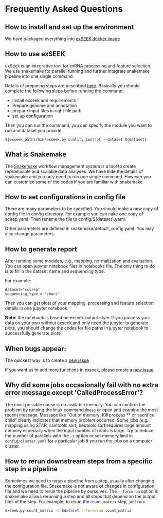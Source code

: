# Frequently Asked Questions

## How to install and set up the environment

We have packaged everything into [exSEEK docker image](https://hub.docker.com/r/ltbyshi/exseek)

## How to use exSEEK

exSeek is an integrative tool for exRNA processing and feature selection. We use snakemake for parallel running and further integrate snakemake pipeline into one single command.

Details of preparing steps are described [here](https://github.com/lulab/exSeek/blob/master/README.md). Basically you should complete the following steps before running the command:

* Install exseek and requirements
* Prepare genome and annotation
* prepare input files in right file path
* set up configuration

Then you can run the command, you can specify the module you want to run and dataset you provide.

```text
${exseek_path}/bin/exseek.py quality_control --dataset ${dataset}
```

## What is Snakemake

The [Snakemake](https://snakemake.readthedocs.io/en/stable/) workflow management system is a tool to create reproducible and scalable data analyses. We have hide the details of snakemake and you only need to run one single command. However you can customize some of the codes if you are familiar with snakemake.

## How to set configurations in config file

There are many parameters to be specified. You should make a new copy of config file in config directory. For example you can nake one copy of scirep.yaml. Then rename the file to config/${dataset}.yaml.

Other parameters are defined in snakemake/default\_config.yaml. You may also change parameters.

## How to generate report

After running some modules, e.g., mapping, normalization and evaluation. You can open jupyter notebook files in notebooks file. The only thing to do is to fill in the dataset name and sequencing type.

For example:

```text
dataset='scirep'
sequencing_type = 'short'
```

Then you can get plots of your mapping, processing and feature selection details in one jupyter notebook.

**Note:** the notebook is based on exseek output style. If you process your data on your own without exseek and only need the jupyter to generate plots, you should change the codes for file paths in jupyter notebook to successfully generate plots.

## When bugs appear:

The quickest way is to create a [new issue](https://github.com/lulab/exSEEK/issues)

If you want us to add more functions in exseek, please create a [new issue](https://github.com/lulab/exSEEK/issues)

## Why did some jobs occasionally fail with no extra error message except 'CalledProcessError'?

The most possible cause is no available memory. You can confirm the problem by running the linux command `dmesg` or open and examine the most recent message. Message like "Out of memory: Kill process \*\* or sacrifice child" clearly indicates that memory problem occurred. Some jobs \(e.g. mapping using STAR, samtools sort, bedtools sort\)requires large amount memory especially when the input number of reads is large. Try to reduce the number of parallels with the `-j` option or set memory limit in `config/cluster.yaml` for a particular job if you run the jobs on a computer cluster.

## How to rerun downstream steps from a specific step in a pipeline

Sometimes we need to rerun a pipeline from a step, usually after changing the configuration file. Snakemake is not aware of changes in configuration file and we need to rerun the pipeline by ourselves. The `--forcerun` option in snakemake allows rerunning a step and all steps that depend on the output files of the step. For example, to rerun the `count_matrix` step, just run:

```bash
exseek.py count_matrix -d $dataset --forcerun count_matrix
```

